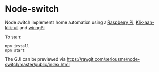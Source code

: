 Node-switch
===========

Node switch implements home automation using a [Raspberry Pi],  [Klik-aan-klik-uit] and [wiringPi]

  [raspberry pi]: http://www.raspberrypi.org/
  [klik-aan-klik-uit]: http://www.klikaanklikuit.nl/
  [wiringpi]: https://projects.drogon.net/raspberry-pi/wiringpi/
  
To start:

    npm install
    npm start

The GUI can be previewed via https://rawgit.com/seriousme/node-switch/master/public/index.html

  
